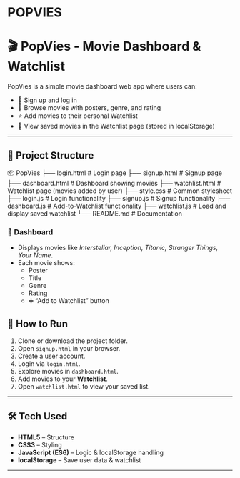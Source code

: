 # POPVIES
# 🎬 PopVies - Movie Dashboard & Watchlist

PopVies is a simple movie dashboard web app where users can:
- 🔑 Sign up and log in
- 🎥 Browse movies with posters, genre, and rating
- ⭐ Add movies to their personal Watchlist
- 📂 View saved movies in the Watchlist page (stored in localStorage)

---

## 📂 Project Structure
📦 PopVies
├── login.html # Login page
├── signup.html # Signup page
├── dashboard.html # Dashboard showing movies
├── watchlist.html # Watchlist page (movies added by user)
├── style.css # Common stylesheet
├── login.js # Login functionality
├── signup.js # Signup functionality
├── dashboard.js # Add-to-Watchlist functionality
├── watchlist.js # Load and display saved watchlist
└── README.md # Documentation

### 🎥 Dashboard
- Displays movies like *Interstellar, Inception, Titanic, Stranger Things, Your Name*.
- Each movie shows:
  - Poster
  - Title
  - Genre
  - Rating
  - ➕ “Add to Watchlist” button

## 🚀 How to Run

1. Clone or download the project folder.
2. Open `signup.html` in your browser.
3. Create a user account.
4. Login via `login.html`.
5. Explore movies in `dashboard.html`.
6. Add movies to your **Watchlist**.
7. Open `watchlist.html` to view your saved list.

---
## 🛠️ Tech Used
- **HTML5** – Structure
- **CSS3** – Styling
- **JavaScript (ES6)** – Logic & localStorage handling
- **localStorage** – Save user data & watchlist

---
